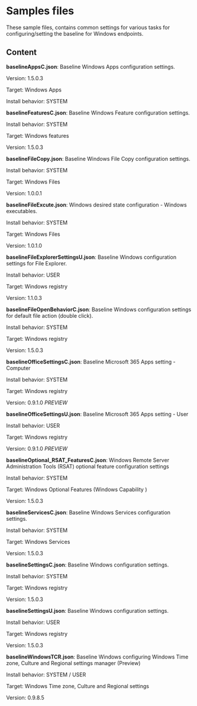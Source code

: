# Samples files

These sample files, contains common settings for various tasks for configuring/setting the baseline for Windows endpoints.

## Content

**baselineAppsC.json**: Baseline Windows Apps configuration settings.

Version: 1.5.0.3

Target: Windows Apps

Install behavior: SYSTEM

**baselineFeaturesC.json**: Baseline Windows Feature configuration settings.

Install behavior: SYSTEM

Target: Windows features

Version: 1.5.0.3

**baselineFileCopy.json**: Baseline Windows File Copy configuration settings.

Install behavior: SYSTEM

Target: Windows Files

Version: 1.0.0.1

**baselineFileExcute.json**: Windows desired state configuration - Windows executables.

Install behavior: SYSTEM

Target: Windows Files

Version: 1.0.1.0


**baselineFileExplorerSettingsU.json**: Baseline Windows configuration settings for File Explorer.

Install behavior: USER

Target: Windows registry

Version: 1.1.0.3

**baselineFileOpenBehaviorC.json**: Baseline Windows configuration settings for default file action (double click).

Install behavior: SYSTEM

Target: Windows registry

Version: 1.5.0.3

**baselineOfficeSettingsC.json**: Baseline Microsoft 365 Apps setting - Computer

Install behavior: SYSTEM

Target: Windows registry

Version: 0.9.1.0 *PREVIEW*

**baselineOfficeSettingsU.json**:  Baseline Microsoft 365 Apps setting - User

Install behavior: USER

Target: Windows registry

Version: 0.9.1.0 *PREVIEW*

**baselineOptional_RSAT_FeaturesC.json**:  Windows Remote Server Administration Tools (RSAT) optional feature configuration settings

Install behavior: SYSTEM

Target: Windows Optional Features (Windows Capability )

Version: 1.5.0.3

**baselineServicesC.json**: Baseline Windows Services configuration settings.

Install behavior: SYSTEM

Target: Windows Services

Version: 1.5.0.3

**baselineSettingsC.json**: Baseline Windows configuration settings.

Install behavior: SYSTEM

Target: Windows registry

Version: 1.5.0.3

**baselineSettingsU.json**: Baseline Windows configuration settings.

Install behavior: USER

Target: Windows registry

Version: 1.5.0.3

**baselineWindowsTCR.json**: Baseline Windows configuring Windows Time zone, Culture and Regional settings manager (Preview)

Install behavior: SYSTEM / USER

Target: Windows Time zone, Culture and Regional settings

Version: 0.9.8.5
